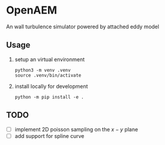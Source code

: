 # OpenAEM
An wall turbulence simulator powered by attached eddy model
## Usage
1. setup an virtual environment
    ```console
    python3 -m venv .venv
    source .venv/bin/activate
    ```
2. install locally for development
   ```console
   python -m pip install -e .
   ```
## TODO
- [ ] implement 2D poisson sampling on the $x-y$ plane
- [ ] add support for spline curve